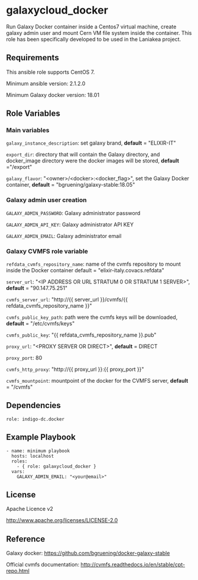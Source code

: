 galaxycloud_docker
=========
Run Galaxy Docker container inside a Centos7 virtual machine, create galaxy admin user and mount Cern VM file system inside the container.
This role has been specifically developed to be used in the Laniakea project.


Requirements
------------

This ansible role supports CentOS 7.

Minimum ansible version: 2.1.2.0

Minimum Galaxy docker version: 18.01

Role Variables
--------------

### Main variables ###
 
``galaxy_instance_description``: set galaxy brand, **default** = "ELIXIR-IT"

``export_dir``: directory that will contain the Galaxy directory, and docker_image directory were the docker images will be stored, **default** ="/export"

``galaxy_flavor``: "\<owner>/\<docker\>:<docker_flag\>\", set the Galaxy Docker container, **default** = "bgruening/galaxy-stable:18.05"

### Galaxy admin user creation ###

``GALAXY_ADMIN_PASSWORD``: Galaxy administrator password 

``GALAXY_ADMIN_API_KEY``: Galaxy administrator API KEY 

``GALAXY_ADMIN_EMAIL``: Galaxy administrator email

### Galaxy CVMFS role variable ###

``refdata_cvmfs_repository_name``: name of the cvmfs repository to mount inside the Docker container default = "elixir-italy.covacs.refdata"

``server_url``: "<IP ADDRESS OR URL STRATUM 0 OR STRATUM 1 SERVER>", **default** = "90.147.75.251"

``cvmfs_server_url``: "http://{{ server_url }}/cvmfs/{{ refdata_cvmfs_repository_name }}"

``cvmfs_public_key_path``: path were the cvmfs keys will be downloaded, **default** =  "/etc/cvmfs/keys"

``cvmfs_public_key``: "{{ refdata_cvmfs_repository_name }}.pub"

``proxy_url``: "\<PROXY SERVER OR DIRECT>", **default** = DIRECT

``proxy_port``: 80

``cvmfs_http_proxy``: "http://{{ proxy_url }}:{{ proxy_port }}"

``cvmfs_mountpoint``: mountpoint of the docker for the CVMFS server, **default** = "/cvmfs"


Dependencies
------------

``role: indigo-dc.docker``


Example Playbook
----------------

    - name: minimum playbook
      hosts: localhost
      roles:
        - { role: galaxycloud_docker }
      vars:
        GALAXY_ADMIN_EMAIL: "<your@email>"



License
-------

Apache Licence v2

http://www.apache.org/licenses/LICENSE-2.0


Reference
---------
Galaxy docker: https://github.com/bgruening/docker-galaxy-stable

Official cvmfs documentation: http://cvmfs.readthedocs.io/en/stable/cpt-repo.html



